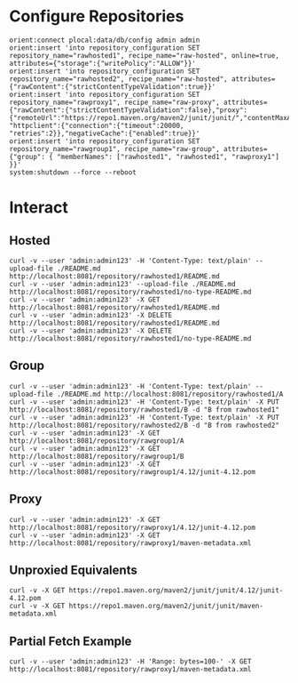 # Configure Repositories

    orient:connect plocal:data/db/config admin admin
    orient:insert 'into repository_configuration SET repository_name="rawhosted1", recipe_name="raw-hosted", online=true, attributes={"storage":{"writePolicy":"ALLOW"}}'
    orient:insert 'into repository_configuration SET repository_name="rawhosted2", recipe_name="raw-hosted", attributes={"rawContent":{"strictContentTypeValidation":true}}'
    orient:insert 'into repository_configuration SET repository_name="rawproxy1", recipe_name="raw-proxy", attributes={"rawContent":{"strictContentTypeValidation":false},"proxy":{"remoteUrl":"https://repo1.maven.org/maven2/junit/junit/","contentMaxAge":120}, "httpclient":{"connection":{"timeout":20000, "retries":2}},"negativeCache":{"enabled":true}}'
    orient:insert 'into repository_configuration SET repository_name="rawgroup1", recipe_name="raw-group", attributes={"group": { "memberNames": ["rawhosted1", "rawhosted1", "rawproxy1"] }}'
    system:shutdown --force --reboot

# Interact

## Hosted

    curl -v --user 'admin:admin123' -H 'Content-Type: text/plain' --upload-file ./README.md http://localhost:8081/repository/rawhosted1/README.md
    curl -v --user 'admin:admin123' --upload-file ./README.md http://localhost:8081/repository/rawhosted1/no-type-README.md
    curl -v --user 'admin:admin123' -X GET http://localhost:8081/repository/rawhosted1/README.md
    curl -v --user 'admin:admin123' -X DELETE http://localhost:8081/repository/rawhosted1/README.md
    curl -v --user 'admin:admin123' -X DELETE http://localhost:8081/repository/rawhosted1/no-type-README.md

## Group

    curl -v --user 'admin:admin123' -H 'Content-Type: text/plain' --upload-file ./README.md http://localhost:8081/repository/rawhosted1/A
    curl -v --user 'admin:admin123' -H 'Content-Type: text/plain' -X PUT http://localhost:8081/repository/rawhosted1/B -d "B from rawhosted1"
    curl -v --user 'admin:admin123' -H 'Content-Type: text/plain' -X PUT http://localhost:8081/repository/rawhosted2/B -d "B from rawhosted2"
    curl -v --user 'admin:admin123' -X GET http://localhost:8081/repository/rawgroup1/A
    curl -v --user 'admin:admin123' -X GET http://localhost:8081/repository/rawgroup1/B
    curl -v --user 'admin:admin123' -X GET http://localhost:8081/repository/rawgroup1/4.12/junit-4.12.pom

## Proxy

    curl -v --user 'admin:admin123' -X GET http://localhost:8081/repository/rawproxy1/4.12/junit-4.12.pom
    curl -v --user 'admin:admin123' -X GET http://localhost:8081/repository/rawproxy1/maven-metadata.xml

## Unproxied Equivalents

    curl -v -X GET https://repo1.maven.org/maven2/junit/junit/4.12/junit-4.12.pom
    curl -v -X GET https://repo1.maven.org/maven2/junit/junit/maven-metadata.xml

## Partial Fetch Example

    curl -v --user 'admin:admin123' -H 'Range: bytes=100-' -X GET http://localhost:8081/repository/rawproxy1/maven-metadata.xml

